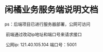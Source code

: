 # 		闲橘业务服务端说明文档



ps：后端项目已进行服务器部署，公网可访问

​		前端通过改动ip地址和端口号来请求接口

​		公网ip: 121.40.105.104  端口号：5001 



